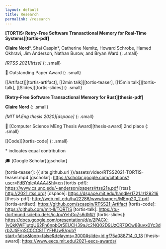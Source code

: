 ```yaml
---
layout: default
title: Research
permalink: /research
---
```


**[TORTIS: Retry-Free Software Transactional Memory for Real-Time Systems][tortis-pdf]**

**Claire Nord**\*, Shai Caspin\*, Catherine Nemitz, Howard Schrobe, Hamed
Okhravi, Jim Anderson, Nathan Burow, and Bryan Ward
{: .small}

_[RTSS 2021][rtss]_
{: .small}

:medal_sports: Outstanding Paper Award
{: .small}

[[Artifact]][tortis-artifact], [[2min talk]][tortis-teaser], [[15min
talk]][tortis-talk], [[Slides]][tortis-slides]
{: .small}

**[Retry-Free Software Transactional Memory for Rust][thesis-pdf]**

**Claire Nord**
{: .small}

_[MIT M.Eng thesis 2020][dspace]_
{: .small}

:medal_sports: [Computer Science MEng Thesis Award][thesis-award] 2nd place
{: .small}

[[Code]][tortis-code]
{: .small}

\* indicates equal contribution

:mortar_board: [Google Scholar][gscholar]

[tortis-teaser]: {{ site.github.url }}/assets/video/RTSS2021-TORTIS-teaser.mp4
[gscholar]: https://scholar.google.com/citations?user=FdBYqlcAAAAJ&hl=en
[tortis-pdf]: https://www.cs.unc.edu/~anderson/papers/rtss21a.pdf
[rtss]: http://2021.rtss.org/
[dspace]: https://dspace.mit.edu/handle/1721.1/129216
[thesis-pdf]: http://web.mit.edu/ha22286/www/papers/MEng20_2.pdf
[tortis-artifact]: https://github.com/scaspin/RTSS21-Artifact
[tortis-code]: https://github.com/mit-ll/TORTIS
[tortis-talk]: https://tu-dortmund.sciebo.de/s/icJpuYehGqZs6dM#/
[tortis-slides]: https://docs.google.com/presentation/d/e/2PACX-1vQkKWF1utgU62Fn6npbQr5EUCH39aJc2NQ02D9UzCR7QCw88uvx0Yc3drb2JtjFrqSC0CC81TYFHUw8/pub?start=false&loop=false&delayms=3000#slide=id.gf75a088714_0_18
[thesis-award]: https://www.eecs.mit.edu/2021-eecs-awards/
